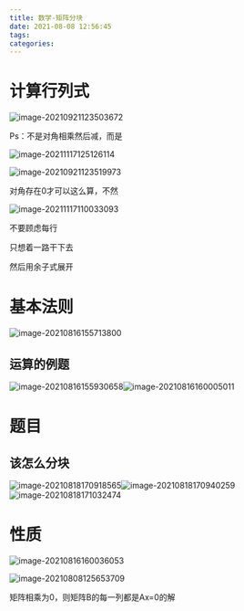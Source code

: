 ```yaml
---
title: 数学-矩阵分块
date: 2021-08-08 12:56:45
tags:
categories:
---
```


# 计算行列式

![image-20210921123503672](https://picgo-freejim.oss-cn-beijing.aliyuncs.com/to_upload/image-20210921123503672.png)

Ps：不是对角相乘然后减，而是

![image-20211117125126114](https://picgo-freejim.oss-cn-beijing.aliyuncs.com/to_upload/image-20211117125126114.png)



![image-20210921123519973](https://picgo-freejim.oss-cn-beijing.aliyuncs.com/to_upload/image-20210921123519973.png)

对角存在0才可以这么算，不然

![image-20211117110033093](https://picgo-freejim.oss-cn-beijing.aliyuncs.com/to_upload/image-20211117110033093.png)

不要顾虑每行

只想着一路干下去

然后用余子式展开



# 基本法则

![image-20210816155713800](https://picgo-freejim.oss-cn-beijing.aliyuncs.com/to_upload/image-20210816155713800.png)



## 运算的例题



![image-20210816155930658](https://picgo-freejim.oss-cn-beijing.aliyuncs.com/to_upload/image-20210816155930658.png)![image-20210816160005011](https://picgo-freejim.oss-cn-beijing.aliyuncs.com/to_upload/image-20210816160005011.png)

# 题目

## 该怎么分块

![image-20210818170918565](https://picgo-freejim.oss-cn-beijing.aliyuncs.com/to_upload/image-20210818170918565.png)![image-20210818170940259](https://picgo-freejim.oss-cn-beijing.aliyuncs.com/to_upload/image-20210818170940259.png)![image-20210818171032474](https://picgo-freejim.oss-cn-beijing.aliyuncs.com/to_upload/image-20210818171032474.png)

# 性质

![image-20210816160036053](https://picgo-freejim.oss-cn-beijing.aliyuncs.com/to_upload/image-20210816160036053.png)





![image-20210808125653709](https://picgo-freejim.oss-cn-beijing.aliyuncs.com/to_upload/image-20210808125653709.png)

矩阵相乘为0，则矩阵B的每一列都是Ax=0的解